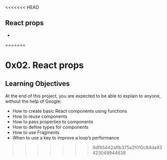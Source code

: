 <<<<<<< HEAD
## React props

- 
=======
# 0x02. React props
## Learning Objectives
At the end of this project, you are expected to be able to explain to anyone, without the help of Google:

* How to create basic React components using functions
* How to reuse components
* How to pass properties to components
* How to define types for components
* How to use Fragments
* When to use a key to improve a loop’s performance

>>>>>>> 9df65442affb375a2f010c84da93423049944638
